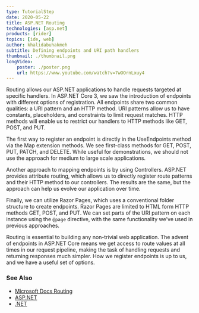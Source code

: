 ```yaml
---
type: TutorialStep
date: 2020-05-22
title: ASP.NET Routing
technologies: [asp.net]
products: [rider]
topics: [ide, web]
author: khalidabuhakmeh
subtitle: Defining endpoints and URI path handlers
thumbnail: ./thumbnail.png
longVideo: 
    poster: ./poster.png
    url: https://www.youtube.com/watch?v=7wOOrnLxuy4
---
```


Routing allows our ASP.NET applications to handle requests targeted at specific handlers. In ASP.NET Core 3, we saw the introduction of endpoints with different options of registration. All endpoints share two common qualities: a URI pattern and an HTTP method. URI patterns allow us to have constants, placeholders, and constraints to limit request matches. HTTP methods will enable us to restrict our handlers to HTTP methods like GET, POST, and PUT.

The first way to register an endpoint is directly in the UseEndpoints method via the Map extension methods. We see first-class methods for GET, POST, PUT, PATCH, and DELETE. While useful for demonstrations, we should not use the approach for medium to large scale applications.

Another approach to mapping endpoints is by using Controllers. ASP.NET provides attribute routing, which allows us to directly register route patterns and their HTTP method to our controllers. The results are the same, but the approach can help us evolve our application over time.

Finally, we can utilize Razor Pages, which uses a conventional folder structure to create endpoints. Razor Pages are limited to HTML form HTTP methods GET, POST, and PUT. We can set parts of the URI pattern on each instance using the `@page` directive, with the same functionality we've used in previous approaches.

Routing is essential to building any non-trivial web application. The advent of endpoints in ASP.NET Core means we get access to route values at all times in our request pipeline, making the task of handling requests and returning responses much simpler. How we register endpoints is up to us, and we have a useful set of options.

### See Also

- [Microsoft Docs Routing](https://docs.microsoft.com/en-us/aspnet/core/fundamentals/routing)
- [ASP.NET](https://dotnet.microsoft.com/apps/aspnet)
- [.NET](https://dot.net/)